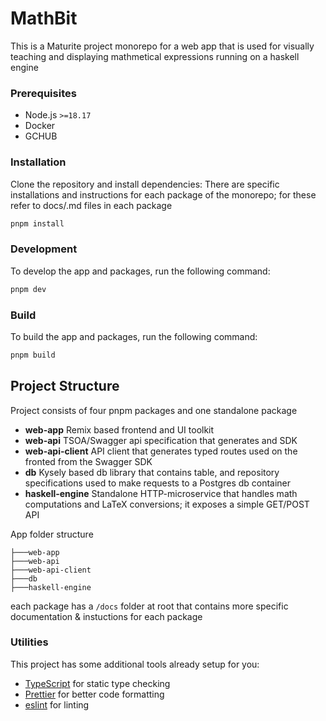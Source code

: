 # MathBit

This is a Maturite project monorepo for a web app that is used for visually teaching and displaying mathmetical expressions running on a haskell engine

### Prerequisites

- Node.js `>=18.17`
- Docker
- GCHUB

### Installation

Clone the repository and install dependencies:
There are specific installations and instructions for each package of the monorepo; for these refer to docs/.md files in each package

```bash
pnpm install
```

### Development

To develop the app and packages, run the following command:

```bash
pnpm dev
```

### Build

To build the app and packages, run the following command:

```bash
pnpm build
```

## Project Structure

Project consists of four pnpm packages and one standalone package

- **web-app** Remix based frontend and UI toolkit
- **web-api** TSOA/Swagger api specification that generates and SDK
- **web-api-client** API client that generates typed routes used on the fronted from the Swagger SDK
- **db** Kysely based db library that contains table, and repository specifications used to make requests to a Postgres db container
- **haskell-engine** Standalone HTTP-microservice that handles math computations and LaTeX conversions; it exposes a simple GET/POST API

App folder structure

```
├───web-app
├───web-api
├───web-api-client
├───db
├───haskell-engine
```

each package has a `/docs` folder at root that contains more specific documentation & instuctions for each package

### Utilities

This project has some additional tools already setup for you:

- [TypeScript](https://www.typescriptlang.org/) for static type checking
- [Prettier](https://prettier.io/) for better code formatting
- [eslint](https://eslint.org/) for linting
